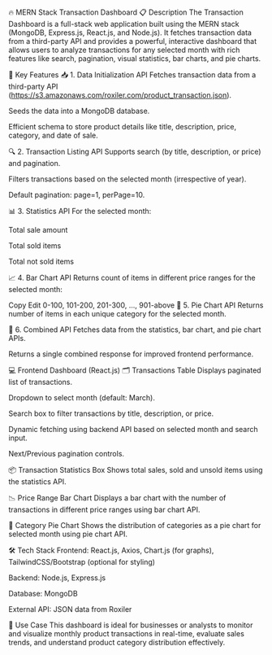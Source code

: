 🔥 MERN Stack Transaction Dashboard
📋 Description
The Transaction Dashboard is a full-stack web application built using the MERN stack (MongoDB, Express.js, React.js, and Node.js). It fetches transaction data from a third-party API and provides a powerful, interactive dashboard that allows users to analyze transactions for any selected month with rich features like search, pagination, visual statistics, bar charts, and pie charts.

🚀 Key Features
📥 1. Data Initialization API
Fetches transaction data from a third-party API (https://s3.amazonaws.com/roxiler.com/product_transaction.json).

Seeds the data into a MongoDB database.

Efficient schema to store product details like title, description, price, category, and date of sale.

🔍 2. Transaction Listing API
Supports search (by title, description, or price) and pagination.

Filters transactions based on the selected month (irrespective of year).

Default pagination: page=1, perPage=10.

📊 3. Statistics API
For the selected month:

Total sale amount

Total sold items

Total not sold items

📈 4. Bar Chart API
Returns count of items in different price ranges for the selected month:

Copy
Edit
0-100, 101-200, 201-300, ..., 901-above
🥧 5. Pie Chart API
Returns number of items in each unique category for the selected month.

🔄 6. Combined API
Fetches data from the statistics, bar chart, and pie chart APIs.

Returns a single combined response for improved frontend performance.

💻 Frontend Dashboard (React.js)
🗂️ Transactions Table
Displays paginated list of transactions.

Dropdown to select month (default: March).

Search box to filter transactions by title, description, or price.

Dynamic fetching using backend API based on selected month and search input.

Next/Previous pagination controls.

📦 Transaction Statistics Box
Shows total sales, sold and unsold items using the statistics API.

📉 Price Range Bar Chart
Displays a bar chart with the number of transactions in different price ranges using bar chart API.

🧁 Category Pie Chart
Shows the distribution of categories as a pie chart for selected month using pie chart API.

🛠️ Tech Stack
Frontend: React.js, Axios, Chart.js (for graphs), TailwindCSS/Bootstrap (optional for styling)

Backend: Node.js, Express.js

Database: MongoDB

External API: JSON data from Roxiler

🎯 Use Case
This dashboard is ideal for businesses or analysts to monitor and visualize monthly product transactions in real-time, evaluate sales trends, and understand product category distribution effectively.
